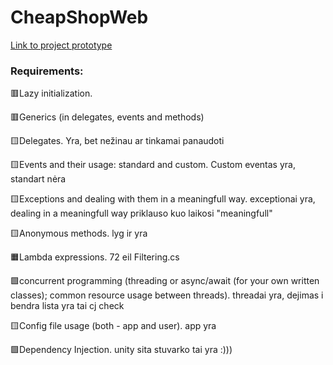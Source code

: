 # CheapShopWeb
[Link to project prototype](https://balsamiq.cloud/s1t2s57/ppuwmlt/r2278)

<h3>Requirements:</h3>

:red_square:Lazy initialization.

:red_square:Generics (in delegates, events and methods)

:yellow_square:Delegates. Yra, bet nežinau ar tinkamai panaudoti

:yellow_square:Events and their usage: standard and custom. Custom eventas yra, standart nėra

:yellow_square:Exceptions and dealing with them in a meaningfull way. exceptionai yra, dealing in a meaningfull way priklauso kuo laikosi "meaningfull"

:yellow_square:Anonymous methods. lyg ir yra

:orange_square:Lambda expressions.  72 eil Filtering.cs

:green_square:concurrent programming (threading or async/await (for your own written classes); common resource usage between threads). threadai yra, dejimas i bendra lista yra tai cj check

:yellow_square:Config file usage (both - app and user). app yra

:green_square:Dependency Injection. unity sita stuvarko tai yra :)))
